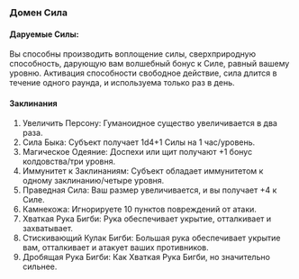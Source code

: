 ### Домен Сила
#### Даруемые Силы:
Вы способны производить воплощение силы, сверхприродную способность, дарующую вам волшебный бонус к Силе, равный вашему уровню. Активация способности свободное действие, сила длится в течение одного раунда, и используема только раз в день.
#### Заклинания
1. Увеличить Персону: Гуманоидное существо увеличивается в два раза.
2. Сила Быка: Субъект получает 1d4+1 Силы на 1 час/уровень.
3. Магическое Одеяние: Доспехи или щит получают +1 бонус колдовства/три уровня.
4. Иммунитет к Заклинаниям: Субъект обладает иммунитетом к одному заклинанию/четыре уровня.
5. Праведная Сила: Ваш размер увеличивается, и вы получает +4 к Силе.
6. Камнекожа: Игнорируете 10 пунктов повреждений от атаки.
7. Хваткая Рука Бигби: Рука обеспечивает укрытие, отталкивает и захватывает.
8. Стискивающий Кулак Бигби: Большая рука обеспечивает укрытие вам, отталкивает и атакует ваших противников.
9. Дробящая Рука Бигби: Как Хваткая Рука Бигби, но значительно сильнее.